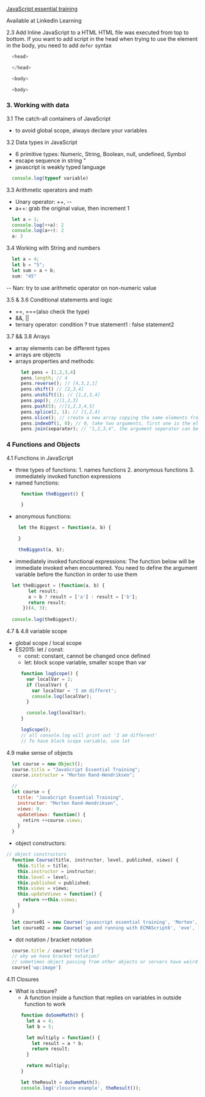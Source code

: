 [JavaScript essential training](https://www.linkedin.com/learning/javascript-essential-training-3/variables-the-catch-all-containers-of-javascript?u=0)

Available at LinkedIn Learning

2.3 Add Inline JavaScript to a HTML
  HTML file was executed from top to bottom. If you want to add script in the head when trying to use the element in the body, you need to add `defer` syntax
  ```javascript
    <head>

    </head>

    <body>

    <body>
  ```
  ### 3. Working with data
3.1 The catch-all containers of JavaScript
  - to avoid global scope, always declare your variables

3.2 Data types in JavaScript
  - 6 primitive types: Numeric, String, Boolean, null, undefined, Symbol
  - escape sequence in string \"
  - javascript is weakly typed language
  ```javascript
    console.log(typeof variable)
  ```

3.3 Arithmetic operators and math
  - Unary operator: ++, --
  - a++: grab the original value, then increment 1
  ```javascript
    let a = 1;
    console.log(++a): 2
    console.log(a++): 2
    a: 3
  ```

3.4 Working with String and numbers
  ```javascript
    let a = 4;
    let b = "5";
    let sum = a + b;
    sum: "45"
  ```
  -- Nan: try to use arithmetic operator on non-numeric value

3.5 & 3.6 Conditional statements and logic
  - ==, ===(also check the type)
  - &&, ||
  - ternary operator: condition ? true statement1 : false statement2

3.7 && 3.8 Arrays
  - array elements can be different types
  - arrays are objects
  - arrays properties and methods:
    ```javascript
      let pens = [1,2,3,4]
      pens.length; // 4
      pens.reverse(); // [4,3,2,1]
      pens.shift() // [2,3,4]
      pens.unshift(1); // [1,2,3,4]
      pens.pop(); //[1,2,3]
      pens.push(5); //[1,2,3,4,5]
      pens.splice(2, 1); // [1,2,4]
      pens.slice(); // create a new array copying the same elements from the old array
      pens.indexOf(1, 0); // 0, take two arguments, first one is the element you want search for, the second is where you want to start search for
      pens.join(separator); // "1,2,3,4", the argument seperator can be customized, default one is ','
    ```

  ### 4 Functions and Objects
4.1 Functions in JavaScript
  - three types of functions: 1. names functions 2. anonymous functions 3. immediately invoked function expressions
  - named functions:
    ```javascript
      function theBiggest() {

      }
    ```
  - anonymous functions:
     ```javascript
      let the Biggest = function(a, b) {

      }

      theBiggest(a, b);
    ```
  - immediately invoked functional expressions:
  The function below will be immediate invoked when encountered.
  You need to define the argument variable before the function in order to use them
  ```javascript
    let theBiggest = (function(a, b) {
          let result;
          a > b ? result = ['a'] : result = ['b'];
          return result;
        })(4, 3);
    
    console.log(theBiggest);
  ```

4.7 & 4.8 variable scope
  - global scope / local scope
  - ES2015: let / const:
    - const: constant, cannot be changed once defined
    - let: block scope variable, smaller scope than var
    ```javascript
      function logScope() {
        var localVar = 2;
        if (localVar) {
          var localVar = 'I am differet';
          console.log(localVar);
        }

        console.log(lovalVar);
      }

      logScope();
      // all console.log will print out 'I am different'
      // To have block scope variable, use let
    ```

4.9 make sense of objects
  ```javascript
    let course = new Object();
    course.title = "JavaScript Essential Training";
    course.instructor = "Morten Rand-Hendriksen";

    //
    let course = {
      title: "JavaScript Essential Training",
      instructor: "Morten Rand-Hendriksen",
      views: 0,
      updateViews: function() {
        retirn ++course.views;
      }
    }
  ```
  - object constructors:
  ```javascript
  // object constructors
    function Course(title, instructor, level, published, views) {
      this.title = title;
      this.instructor = instructor;
      this.level = level;
      this.published = published;
      this.views = views;
      this.updateViews = function() {
        return ++this.views;
      }
    }

    let course01 = new Course('javascript essential training', 'Morten', 1, true, 0);
    let course02 = new Course('up and running with ECMAScript6', 'eve', 1, true, 123456);
  ```

  - dot notation / bracket notation
  ```javascript
    course.title / course['title']
    // why we have bracket notation? 
    // sometimes object passing from other objects or servers have weird property names
    course['wp:image']
  ```

4.11 Closures
  - What is closure?
    - A function inside a function that replies on variables in outside function to work
    ```javascript
      function doSomeMath() {
        let a = 4;
        let b = 5;

        let multiply = function() {
          let result = a * b;
          return result;
        }

        return multiply;
      }

      let theResult = doSomeMath();
      console.log('closure example', theResult());
    ```












